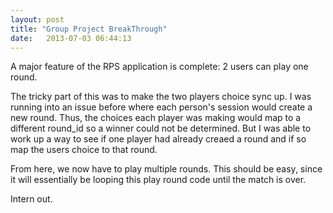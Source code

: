 ```yaml
---
layout: post
title: "Group Project BreakThrough" 
date:   2013-07-03 06:44:13
---
```


A major feature of the RPS application is complete: 2 users can play one round.

The tricky part of this was to make the two players choice sync up. I was running into an issue before where each 
person's session would create a new round. Thus, the choices each player was making would map to a different 
round_id so a winner could not be determined. But I was able to work up a way to see if one player had already 
creaed a round and if so map the users choice to that round.

From here, we now have to play multiple rounds. This should be easy, since it will essentially be looping this
play round code until the match is over.

Intern out.
